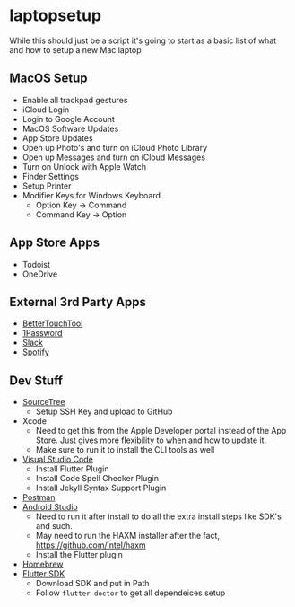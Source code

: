 # laptopsetup

While this should just be a script it's going to start as a basic list of what and how to setup a new Mac laptop

## MacOS Setup

* Enable all trackpad gestures
* iCloud Login
* Login to Google Account
* MacOS Software Updates
* App Store Updates
* Open up Photo's and turn on iCloud Photo Library
* Open up Messages and turn on iCloud Messages
* Turn on Unlock with Apple Watch
* Finder Settings
* Setup Printer
* Modifier Keys for Windows Keyboard
   * Option Key -> Command
   * Command Key -> Option

## App Store Apps

* Todoist
* OneDrive

## External 3rd Party Apps

* [BetterTouchTool](https://bettertouchtool.com)
* [1Password](https://1password.com)
* [Slack](https://slack.com/downloads/mac)
* [Spotify](https://www.spotify.com/download/other/)

## Dev Stuff

* [SourceTree](https://www.sourcetreeapp.com)
   * Setup SSH Key and upload to GitHub
* Xcode
   * Need to get this from the Apple Developer portal instead of the App Store. Just gives more flexibility to when and how to update it.
   * Make sure to run it to install the CLI tools as well
* [Visual Studio Code](https://code.visualstudio.com)
   * Install Flutter Plugin
   * Install Code Spell Checker Plugin
   * Install Jekyll Syntax Support Plugin
* [Postman](https://www.getpostman.com/downloads/)
* [Android Studio](https://developer.android.com/studio)
   * Need to run it after install to do all the extra install steps like SDK's and such.
   * May need to run the HAXM installer after the fact, https://github.com/intel/haxm
   * Install the Flutter plugin
* [Homebrew](https://brew.sh)
* [Flutter SDK](https://flutter.dev/docs/get-started/install/macos)
   * Download SDK and put in Path
   * Follow `flutter doctor` to get all dependeices setup
